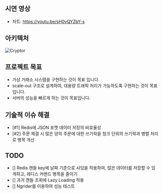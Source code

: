 ## 시연 영상
- 차트: https://youtu.be/sH0vQYZbY-s

## 아키텍처
![Cryptor](https://github.com/user-attachments/assets/a586f650-d7e5-4683-a4f1-249e37ae268b)

## 프로젝트 목표
- 가상 거래소 시스템을 구현하는 것이 목표 입니다.
- scale-out 구조로 설계하여, 대용량 트래픽 처리가 가능하도록 구현하는 것이 목표입니다.
- 서버의 성능을 빠르게 하는 것이 목표입니다.

## 기술적 이슈 해결
- [#1] Redis에 JSON 포멧 데이터 저장의 비효율성
- [#2] 주문 체결 시 많은 양의 주문에 대한 쓰기락을 청크 단위의 쓰기락과 병렬 처리로 병목 개선

## TODO
- [] Redis 캔들 key에 날짜 기준으로 샤딩을 적용하여, 많은 데이터를 저장할 수 있게하고, 레디스 커멘드 병목을 줄이기
- [] 과거 캔들 조회에 Lazy Loading 적용
- [] Ngrider를 이용하여 성능 테스트

